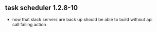 ## task scheduler 1.2.8-10

* now that slack servers are back up should be able to build without api call failing action
